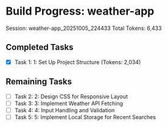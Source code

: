 # Build Progress: weather-app
Session: weather-app_20251005_224433
Total Tokens: 6,433

## Completed Tasks
- [x] Task 1: 1: Set Up Project Structure (Tokens: 2,034)

## Remaining Tasks
- [ ] Task 2: 2: Design CSS for Responsive Layout
- [ ] Task 3: 3: Implement Weather API Fetching
- [ ] Task 4: 4: Input Handling and Validation
- [ ] Task 5: 5: Implement Local Storage for Recent Searches
